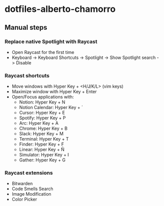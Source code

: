 # dotfiles-alberto-chamorro

## Manual steps

### Replace native Spotlight with Raycast

- Open Raycast for the first time
- Keyboard -> Keyboard Shortcuts -> Spotlight -> Show Spotlight search -> Disable

### Raycast shortcuts

- Move windows with Hyper Key + <H/J/K/L> (vim keys)
- Maximize window with Hyper Key + Enter
- Open/Focus applications with:
  - Notion: Hyper Key + N
  - Notion Calendar: Hyper Key + ´
  - Cursor: Hyper Key + E
  - Spotify: Hyper Key + P
  - Arc: Hyper Key + A
  - Chrome: Hyper Key + B
  - Slack: Hyper Key + M
  - Terminal: Hyper Key + T
  - Finder: Hyper Key + F
  - Linear: Hyper Key + Ñ
  - Simulator: Hyper Key + I
  - Gather: Hyper Key + G

### Raycast extensions

- Bitwarden
- Code Smells Search
- Image Modification
- Color Picker
